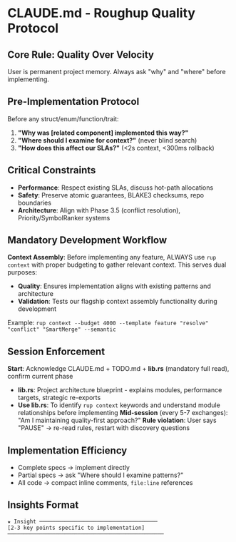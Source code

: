 # CLAUDE.md - Roughup Quality Protocol

## Core Rule: Quality Over Velocity
User is permanent project memory. Always ask "why" and "where" before implementing.

## Pre-Implementation Protocol
Before any struct/enum/function/trait:
1. **"Why was [related component] implemented this way?"**
2. **"Where should I examine for context?"** (never blind search)
3. **"How does this affect our SLAs?"** (<2s context, <300ms rollback)

## Critical Constraints
- **Performance**: Respect existing SLAs, discuss hot-path allocations
- **Safety**: Preserve atomic guarantees, BLAKE3 checksums, repo boundaries
- **Architecture**: Align with Phase 3.5 (conflict resolution), Priority/SymbolRanker systems

## Mandatory Development Workflow
**Context Assembly**: Before implementing any feature, ALWAYS use `rup context` with proper budgeting to gather relevant context. This serves dual purposes:
- **Quality**: Ensures implementation aligns with existing patterns and architecture
- **Validation**: Tests our flagship context assembly functionality during development

Example: `rup context --budget 4000 --template feature "resolve" "conflict" "SmartMerge" --semantic`

## Session Enforcement
**Start**: Acknowledge CLAUDE.md + TODO.md + **lib.rs** (mandatory full read), confirm current phase
- **lib.rs**: Project architecture blueprint - explains modules, performance targets, strategic re-exports
- **Use lib.rs**: To identify `rup context` keywords and understand module relationships before implementing
**Mid-session** (every 5-7 exchanges): "Am I maintaining quality-first approach?"
**Rule violation**: User says "PAUSE" → re-read rules, restart with discovery questions

## Implementation Efficiency
- Complete specs → implement directly
- Partial specs → ask "Where should I examine patterns?"
- All code → compact inline comments, `file:line` references

## Insights Format
```
★ Insight ─────────────────────────────────────
[2-3 key points specific to implementation]
─────────────────────────────────────────────────
```